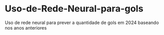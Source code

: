 # Uso-de-Rede-Neural-para-gols
Uso de rede neural para prever a quantidade de gols em 2024 baseando nos anos anteriores

